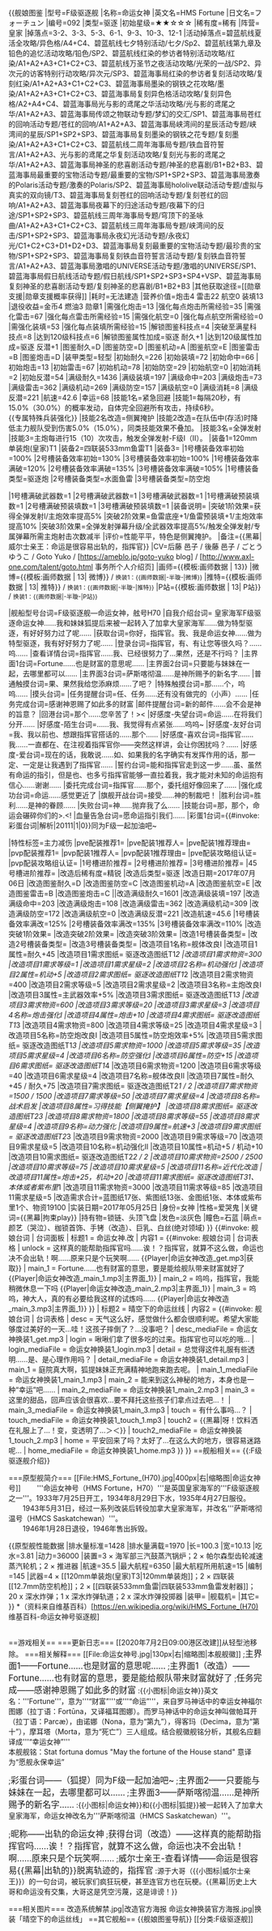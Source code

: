 {{舰娘图鉴
|型号=F级驱逐舰
|名称=命运女神
|英文名=HMS Fortune
|日文名=フォーチュン
|编号=092
|类型=驱逐
|初始星级=★★☆☆☆
|稀有度=稀有
|阵营=皇家
|掉落点=3-2、3-3、5-3、6-1、9-3、10-3、12-1
|活动掉落点=碧蓝航线夏活全攻略/异色格/A4+C4、碧蓝航线七夕特别活动/七夕/Sp2、碧蓝航线第九章及铅色的追忆活动攻略/铅色/SP2、碧蓝航线红染的参访者特别活动攻略/红染/A1+A2+A3+C1+C2+C3、碧蓝航线万圣节之夜活动攻略/光荣的一战/SP2、异次元的访客特别行动攻略/异次元/SP3、碧蓝海事局红染的参访者复刻活动攻略/复刻红染/A1+A2+A3+C1+C2+C3、碧蓝海事局墨染的钢铁之花攻略/墨染/A1+A2+A3+C1+C2+C3、碧蓝海事局复刻异色格活动攻略/复刻异色格/A2+A4+C4、碧蓝海事局光与影的鸢尾之华活动攻略/光与影的鸢尾之华/A1+A2+A3、碧蓝海事局传颂之物联动专题/梦幻的交汇/SP1、碧蓝海事局苍红的回响活动专题/苍红的回响/A1+A2+A3、碧蓝海事局峡湾间的星辰活动专题/峡湾间的星辰/SP1+SP2+SP3、碧蓝海事局复刻墨染的钢铁之花专题/复刻墨染/A1+A2+A3+C1+C2+C3、碧蓝航线二周年海事局专题/铁血音符誓言/A1+A2+A3、光与影的鸢尾之华复刻活动攻略/复刻光与影的鸢尾之华/A1+A2+A3、碧蓝海事局神圣的悲喜剧活动专题/神圣的悲喜剧/B1+B2+B3、碧蓝海事局最重要的宝物活动专题/最重要的宝物/SP1+SP2+SP3、碧蓝海事局激奏的Polaris活动专题/激奏的Polaris/SP2、碧蓝海事局hololive联动活动专题/虚拟与真实的双向镜/T3、碧蓝海事局复刻苍红的回响活动专题/复刻苍红的回响/A1+A2+A3、碧蓝海事局夜幕下的归途活动专题/夜幕下的归途/SP1+SP2+SP3、碧蓝航线三周年海事局专题/穹顶下的圣咏曲/A1+A2+A3+C1+C2+C3、碧蓝航线三周年海事局专题/峡湾间的反击/SP1+SP2+SP3、碧蓝海事局永夜幻光活动专题/永夜幻光/C1+C2+C3+D1+D2+D3、碧蓝海事局复刻最重要的宝物活动专题/最珍贵的宝物/SP1+SP2+SP3、碧蓝海事局复刻铁血音符誓言活动专题/复刻铁血音符誓言/A1+A2+A3、碧蓝海事局激唱的UNIVERSE活动专题/激唱的UNIVERSE/SP1、碧蓝海事局假日航线活动专题/假日航线/SP1+SP2+SP3+SP4+VSP、碧蓝海事局复刻神圣的悲喜剧活动专题/复刻神圣的悲喜剧/B1+B2+B3
|其他获取途径=[[勋章支援|勋章支援概率获得]]
|耗时=无法建造
|营养价值=炮击4  雷击22  航空0  装填13
|退役收益=金币4 燃油3  勋章1
|需强化炮击=13
|强化每点炮击所需经验=35
|需强化雷击=67
|强化每点雷击所需经验=15
|需强化航空=0
|强化每点航空所需经验=0
|需强化装填=53
|强化每点装填所需经验=15
|解锁图鉴科技点=4
|突破至满星科技点=8
|达到120级科技点=6
|解锁图鉴属性加成=驱逐 耐久+1
|达到120级属性加成=驱逐 反潜+1
|图鉴耐久=D
|图鉴防空=D
|图鉴机动=A
|图鉴航空=E
|图鉴雷击=B
|图鉴炮击=D
|装甲类型=轻型
|初始耐久=226
|初始装填=72
|初始命中=66
|初始炮击=13
|初始雷击=67
|初始机动=78
|初始防空=29
|初始航空=0
|初始消耗=2
|初始反潜=54
|满级耐久=1436
|满级装填=197
|满级命中=203
|满级炮击=73
|满级雷击=362
|满级机动=269
|满级防空=157
|满级航空=0
|满级消耗=8
|满级反潜=221
|航速=42.6
|幸运=68
|技能1名=紧急回避
|技能1=每隔20秒，有15.0%（30.0%）的概率发动，自体完全回避所有攻击，持续6秒。<br>{{专属特殊兵装强化}}
|技能2名改造=侧翼掩护
|技能2改造=在队伍中(存活)时降低主力舰队受到伤害5.0%（15.0%），同类技能效果不叠加。
|技能3名=全弹发射
|技能3=主炮每进行15（10）次攻击，触发全弹发射-F级I（II）。
|装备1=120mm单装炮(皇家)T1
|装备2=四联装533mm鱼雷T1
|装备3=
|1号槽装备效率初始=100%
|2号槽装备效率初始=130%
|3号槽装备效率初始=100%
|1号槽装备效率满破=120%
|2号槽装备效率满破=135%
|3号槽装备效率满破=105%
|1号槽装备类型=驱逐炮
|2号槽装备类型=水面鱼雷
|3号槽装备类型=防空炮
<!--鱼雷底座数不代表武器数，不了解的请勿修改数据。-->
|1号槽满破武器数=1
|2号槽满破武器数=1
|3号槽满破武器数=1
|1号槽满破预装填数=1
|2号槽满破预装填数=1
|3号槽满破预装填数=1
|装备说明=
|突破1阶效果=获得全弹发射l/主炮效率提高5%
|突破2阶效果=鱼雷底座+1/鱼雷预装填+1/主炮效率提高10%
|突破3阶效果=全弹发射弹幕升级/全武器效率提高5%/触发全弹发射/专属弹幕所需主炮射击次数减半
|评价=性能平平，特色是侧翼掩护。
|备注={{黑幕|威尔士亲王：命运是很容易出轨的，指挥官}}
|CV=后藤 邑子 / 後藤 邑子 / ごとう ゆうこ / Goto Yuko / [https://ameblo.jp/goto-yuko blog] / [http://www.axl-one.com/talent/goto.html 事务所个人介绍页]
|画师={{模板:画师数据 | 13}}
|微博={{模板:画师数据 | 13| 微博}} / <small>换装1：{{画师数据|-半璇-|微博}}</small>
|推特={{模板:画师数据 | 13| 推特}} / <small>换装1：{{画师数据|-半璇-|推特}}</small>
|P站={{模板:画师数据 | 13| P站}} / <small>换装1：{{画师数据|-半璇-|P站}}</small>

|舰船型号台词=F级驱逐舰—命运女神，舷号H70
|自我介绍台词= 皇家海军F级驱逐命运女神……我和妹妹狐提后来被一起转入了加拿大皇家海军……做为特型驱逐，有好好努力过了呢……
|获取台词=你好，指挥官。我、我是命运女神……做为特型驱逐，我有好好努力了呢……
|登录台词=指挥官，有、有让您等很久吗？……呜……
|查看详情台词=指挥官……我、已经很努力了…果然，还是不行吗？
|主界面1台词=Fortune……也是财富的意思呢……
|主界面2台词=只要能与妹妹在一起，去哪里都可以……
|主界面3台词=萨斯喀彻温……是神所赐予的新名字……
|普通触摸台词=果、果然我给您添麻烦……了吧？
|特殊触摸台词=那……个，呜呜……
|摸头台词=
|任务提醒台词=任、任务……还有没有做完的（小声）……
|任务完成台词=感谢神恩赐了如此多的财富
|邮件提醒台词=新的邮件……会不会是神的旨意？
|回港台词=那个……您辛苦了！><
|好感度-失望台词=命运……在将我们分开……
|好感度-陌生台词=……我、我觉得有点紧张……呜呜~
|好感度-友好台词=我、我以前也、想跟指挥官搭话的……那个……
|好感度-喜欢台词=指挥官……我……一直都在、在注视着指挥官你——突然这样讲，会让你困扰吗？……
|好感度-爱台词=现在的话，我敢说……如、如果我的名字确实有发挥作用的话，那一定、一定是让我遇到了指挥官……
|誓约台词=能和指挥官走到这一步……虽、虽然有命运的指引，但是也、也多亏指挥官能够一直拉着我，我才能对未知的命运抱有信心……谢谢……
|委托完成台词=指挥官……那个，委托组好像回来了……
|强化成功台词=命运……感觉更近了
|旗舰开战台词=接受……神的制裁吧！
|胜利台词=胜利……是神的眷顾……
|失败台词=神……抛弃我了么……
|技能台词=那，那个，命运会碾碎你们的>.<!
|血量告急台词=愿命运指引我们……
|彩蛋1台词={{#invoke:彩蛋台词|解析|20111|1|0}}同为F级一起加油吧~ 

|特性标签=主力减伤
|pve配装推荐1=
|pve配装1推荐人=
|pve配装1推荐理由=
|pvp配装推荐1=
|pvp配装1推荐人=
|pvp配装1推荐理由=
|pve配装攻略组认证=
|pvp配装攻略组认证=
|1号槽进阶推荐=
|2号槽进阶推荐=
|3号槽进阶推荐=
|45号槽进阶推荐=
|改造后稀有度=精锐
|改造后类型=驱逐
|改造日期=2017年07月06日
|改造图鉴耐久=D
|改造图鉴防空=C
|改造图鉴机动=A
|改造图鉴航空=E
|改造图鉴雷击=B
|改造图鉴炮击=C
||改造满级耐久=1601
|改造满级装填=197
|改造满级命中=203
|改造满级炮击=108
|改造满级雷击=362
|改造满级机动=309
|改造满级防空=172
|改造满级航空=0
|改造满级反潜=221
|改造航速=45.6
|1号槽装备效率满改=125%
|2号槽装备效率满改=135%
|3号槽装备效率满改=110%
|改造突破1阶效果=
|改造突破2阶效果=
|改造突破3阶效果=
|改造1号槽装备类型=
|改造2号槽装备类型=
|改造3号槽装备类型=
|改造项目1名称=舰体改良I
|改造项目1属性=耐久+45
|改造项目1需求图纸= 驱逐改造图纸T1*2
|改造项目1需求物资=300
|改造项目1需求等级=1
|改造项目1需求星级=2
|改造项目2名称=机动强化I
|改造项目2属性=机动+5
|改造项目2需求图纸= 驱逐改造图纸T1*2
|改造项目2需求物资=400
|改造项目2需求等级=5
|改造项目2需求星级=2
|改造项目3名称=主炮改良I
|改造项目3属性=主武器效率+5%
|改造项目3需求图纸= 驱逐改造图纸T1*3
|改造项目3需求物资=600
|改造项目3需求等级=20
|改造项目3需求星级=3
|改造项目4名称=炮击强化I
|改造项目4属性=炮击+10
|改造项目4需求图纸= 驱逐改造图纸T1*3
|改造项目4需求物资=800
|改造项目4需求等级=25
|改造项目4需求星级=3
|改造项目5名称=防空炮改良I
|改造项目5属性=防空炮效率+5%
|改造项目5需求图纸= 驱逐改造图纸T1*3
|改造项目5需求物资=1000
|改造项目5需求等级=35
|改造项目5需求星级=4
|改造项目6名称=防空强化I
|改造项目6属性=防空+15
|改造项目6需求图纸= 驱逐改造图纸T1*4
|改造项目6需求物资=1200
|改造项目6需求等级=40
|改造项目6需求星级=4
|改造项目7名称=舰体改良II
|改造项目7属性=耐久+45 / 耐久+75
|改造项目7需求图纸= 驱逐改造图纸T2*1 / *2
|改造项目7需求物资=1500 / 1500
|改造项目7需求等级=50
|改造项目7需求星级=4
|改造项目8名称=战术启发
|改造项目8属性=习得技能【侧翼掩护】
|改造项目8需求图纸= 驱逐改造图纸T2*3
|改造项目8需求物资=1800
|改造项目8需求等级=55
|改造项目8需求星级=4
|改造项目9名称=动力强化
|改造项目9属性=航速+3
|改造项目9需求图纸= 驱逐改造图纸T2*3
|改造项目9需求物资=2000
|改造项目9需求等级=70
|改造项目9需求星级=5
|改造项目10名称=机动强化II
|改造项目10属性=机动+5 / 机动+10
|改造项目10需求图纸= 驱逐改造图纸T2*2 / *2
|改造项目10需求物资=2500 / 2500
|改造项目10需求等级=75
|改造项目10需求星级=5
|改造项目11名称=近代化改造
|改造项目11属性=炮击+25，机动+20
|改造项目11需求图纸= 驱逐改造图纸T3*1、本体或者紫布里*1
|改造项目11需求物资=3000
|改造项目11需求等级=85
|改造项目11需求星级=5
|改造需求合计=蓝图纸17张、紫图纸13张、金图纸1张、本体或紫布里1个、物资19100
|实装日期=2017年05月25日
|身份=女神
|性格=爱哭鬼
|关键词={{黑幕|拘束play}}
|持有物=锁链、头顶飞盘
|发色=淡灰色
|瞳色=石蓝
|萌点=颜艺（哭泣）、枷锁首饰、手铐（改造）、巨乳、白丝(绝对领域)
}}
{{#invoke: 舰娘台词 | 台词面板 
| 标题1 = 命运女神.改
| 内容1 = {{#invoke: 舰娘台词 | 台词表格
  | unlock = 这样真的能帮助指挥官吗……诶！？指挥官，就算不这么做，命运也决不会出轨！啊……原来只是个玩笑啊…… {{Player|命运女神改造_get.mp3|获取}}
  | main_1 = Fortune……也有财富的意思，要是能给舰队带来财富就好了 {{Player|命运女神改造_main_1.mp3|主界面_1}}
  | main_2 = 呜呜，指挥官，我能稍微休息一下吗 {{Player|命运女神改造_main_2.mp3|主界面_1}}
  | main_3 = 呜呜，神大人，真的有必要给我这样的试炼吗…… {{Player|命运女神改造_main_3.mp3|主界面_1}}
  }}
| 标题2 = 晴空下的命运丝线
| 内容2 = {{#invoke: 舰娘台词 | 台词表格
  | desc = 天气这么好，感觉做什么都会很顺利呢。希望大家能够度过美好的一天…哇！这孩子摔倒了？…没事吧？
  | desc_mediaFile = 命运女神换装1_get.mp3
  | login = 啾啾们拿了很多吃的过来。指挥官也可以吃的哦…
  | login_mediaFile = 命运女神换装1_login.mp3
  | detail = 总觉得这件礼服有些透明……是、是心理作用吗？
  | detail_mediaFile = 命运女神换装1_detail.mp3
  | main_1 = 庭院真大啊，狐提妹妹正充满精神地跑来跑去呢。
  | main_1_mediaFile = 命运女神换装1_main_1.mp3
  | main_2 = 能来到这么神秘的地方，本身也是一种“幸运”吧……
  | main_2_mediaFile = 命运女神换装1_main_2.mp3
  | main_3 = 这里的甜品，回声应该会很喜欢…要不拜托这些孩子们拿点过去吧…！
  | main_3_mediaFile = 命运女神换装1_main_3.mp3
  | touch = 有什么事吗…？
  | touch_mediaFile = 命运女神换装1_touch_1.mp3
  | touch2 = {{黑幕|呀！饮料洒在礼服上了…！变，变透明了…＞＜}}
  | touch2_mediaFile = 命运女神换装1_touch_2.mp3
  | home = 平安回来了吗？太好了…在这么大的地方，很容易迷路呢…
  | home_mediaFile = 命运女神换装1_home.mp3
  }}
}}
==舰船相关==
{{:F级驱逐舰介绍}}


===原型舰简介===
[[File:HMS_Fortune_(H70).jpg|400px|右|缩略图|命运女神号]]
　　'''命运女神号（HMS Fortune，H70）'''是英国皇家海军的'''F级驱逐舰之一'''。1933年7月25日开工，1934年8月29日下水，1935年4月27日服役。<br>
　　1943年5月31日，经过一系列改装后转役加拿大皇家海军，并改名'''萨斯喀彻温号（HMCS Saskatchewan）'''。<br>
　　1946年1月28日退役，1946年售出拆毁。<br>

{{原型舰性能数据
|排水量标准=1428
|排水量满载=1970
|长=100.3
|宽=10.13
|吃水=3.81
|动力=36000
|装置=3 × 海军部三汽鼓蒸汽锅炉；2 × 帕尔森型齿轮减速蒸汽轮机；2 × 推进器
|航速=35.5
|最大航程=6350
|最大航程所用航速=15
|编制=145
|武器=4 × [[120mm单装炮(皇家)T3|120mm单装炮]]；2 × 四联装[[12.7mm防空机枪]]；2 × [[四联装533mm鱼雷|四联装533mm鱼雷发射器]]；20 x 深水炸弹；1 x 深水炸弹轨道；2 x 深水炸弹投掷器
|装甲=
|舰载机=
|其它=
}}
*（资料来自维基百科）<ref>[https://en.wikipedia.org/wiki/HMS_Fortune_(H70) 维基百科-命运女神号驱逐舰]</ref><br><br>

==游戏相关==
===更新日志===
[[2020年7月2日09:00港区改建]]从轻型池移除。
===相关解释===
[[File:命运女神号.jpg|130px|右|缩略图|本舰舰徽]]
;<big>主界面1——Fortune……也是财富的意思呢……</big>
;<big>主界面1（改造）——Fortune……也有财富的意思，要是能给舰队带来财富就好了</big>
;<big>任务完成——感谢神恩赐了如此多的财富</big>
:{{小图标|命运女神}}英文名：'''Fortune'''，意为'''“财富”'''或'''“命运”'''，来自罗马神话中的幸运女神福尔图娜（拉丁语：Fortūna，又译福耳图娜）。而罗马神话中的命运女神叫做帕耳开（拉丁语：Parcæ），由诺娜（Nona，意为“第九”），得客玛（Decima，意为“第十”），摩耳塔（Morta，意为“死亡”）三人组成。结合舰徽舰铭分析，其舰名应翻译成'''“幸运女神”'''<br>
本舰舰铭：Stat fortuna domus "May the fortune of the House stand" 意译为“愿舰永保幸运”<br>


;<big>彩蛋台词——（狐提）同为F级一起加油吧~</big>
;<big>主界面2——只要能与妹妹在一起，去哪里都可以……</big>
;<big>主界面3——萨斯喀彻温……是神所赐予的新名字……</big>
:{{小图标|命运女神}}和{{小图标|狐提}}被一起转入了加拿大皇家海军，命运女神改名为'''萨斯喀彻温（HMCS Saskatchewan）'''。

;<big>昵称——出轨的命运女神</big>
;<big>获得台词（改造）——这样真的能帮助指挥官吗……诶！？指挥官，就算不这么做，命运也决不会出轨！啊……原来只是个玩笑啊……</big>
;<big>威尔士亲王-查看详情——命运是很容易{{黑幕|出轨的}}脱离轨迹的，指挥官</big>
:源于大哥（{{小图标|威尔士亲王}}）的一句台词，被玩家们疯狂玩梗，甚至连官方也在玩梗。{{黑幕|历史上大哥和命运没有交集，大哥这是凭空污蔑，这是诽谤！}}

===相关图片===
<gallery mode="packed" heights="300px">
改造系统解禁.jpg|改造官方海报
命运女神换装官方海报.jpg|换装「晴空下的命运丝线」
</gallery>
==其它舰船==
{{舰娘图鉴导航}}
[[分类:F级驱逐舰]]